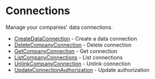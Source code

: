 # Connections

Manage your companies' data connections.


* [CreateDataConnection](createdataconnection.md) - Create a data connection
* [DeleteCompanyConnection](deletecompanyconnection.md) - Delete connection
* [GetCompanyConnection](getcompanyconnection.md) - Get connection
* [ListCompanyConnections](listcompanyconnections.md) - List connections
* [UnlinkCompanyConnection](unlinkcompanyconnection.md) - Unlink connection
* [UpdateConnectionAuthorization](updateconnectionauthorization.md) - Update authorization